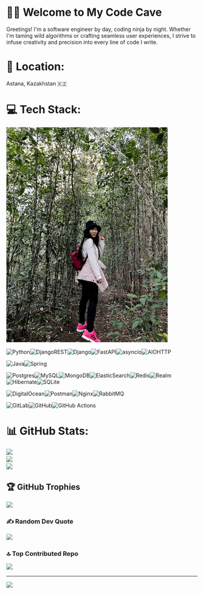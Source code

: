 # 👨‍💻 Welcome to My Code Cave

Greetings! I'm a software engineer by day, coding ninja by night. Whether I'm taming wild algorithms or crafting seamless user experiences, I strive to infuse creativity and precision into every line of code I write.

# 📍 Location:

Astana, Kazakhstan 🇰🇿

# 💻 Tech Stack:

![me](https://github.com/Daisyliu6/Daisyliu6/blob/master/me.gif)

![Python](https://img.shields.io/badge/python-3670A0?style=for-the-badge&logo=python&logoColor=ffdd54)![DjangoREST](https://img.shields.io/badge/DJANGO-REST-ff1709?style=for-the-badge&logo=django&logoColor=white&color=ff1709&labelColor=gray)![Django](https://img.shields.io/badge/django-%23092E20.svg?style=for-the-badge&logo=django&logoColor=white)![FastAPI](https://img.shields.io/badge/FastAPI-005571?style=for-the-badge&logo=fastapi)![asyncio](https://img.shields.io/badge/asyncio-%232C5bb4.svg?style=for-the-badge&logo=python&logoColor=white)![AIOHTTP](https://img.shields.io/badge/iohttp-%232C5bb4.svg?style=for-the-badge&logo=aiohttp&logoColor=white)

![Java](https://img.shields.io/badge/java-%23ED8B00.svg?style=for-the-badge&logo=openjdk&logoColor=white)![Spring](https://img.shields.io/badge/spring-%236DB33F.svg?style=for-the-badge&logo=spring&logoColor=white)

![Postgres](https://img.shields.io/badge/postgres-%23316192.svg?style=for-the-badge&logo=postgresql&logoColor=white)![MySQL](https://img.shields.io/badge/mysql-4479A1.svg?style=for-the-badge&logo=mysql&logoColor=white)![MongoDB](https://img.shields.io/badge/MongoDB-%234ea94b.svg?style=for-the-badge&logo=mongodb&logoColor=white)![ElasticSearch](https://img.shields.io/badge/-ElasticSearch-005571?style=for-the-badge&logo=elasticsearch)![Redis](https://img.shields.io/badge/redis-%23DD0031.svg?style=for-the-badge&logo=redis&logoColor=white)![Realm](https://img.shields.io/badge/Realm-39477F?style=for-the-badge&logo=realm&logoColor=white)![Hibernate](https://img.shields.io/badge/Hibernate-59666C?style=for-the-badge&logo=Hibernate&logoColor=white)![SQLite](https://img.shields.io/badge/sqlite-%2307405e.svg?style=for-the-badge&logo=sqlite&logoColor=white)

![DigitalOcean](https://img.shields.io/badge/DigitalOcean-%230167ff.svg?style=for-the-badge&logo=digitalOcean&logoColor=white)![Postman](https://img.shields.io/badge/Postman-FF6C37?style=for-the-badge&logo=postman&logoColor=white)![Nginx](https://img.shields.io/badge/nginx-%23009639.svg?style=for-the-badge&logo=nginx&logoColor=white)![RabbitMQ](https://img.shields.io/badge/RabbitMQ-%23FF6600.svg?style=for-the-badge&logo=rabbitmq&logoColor=white)

![GitLab](https://img.shields.io/badge/gitlab-%23181717.svg?style=for-the-badge&logo=gitlab&logoColor=white)![GitHub](https://img.shields.io/badge/github-%23121011.svg?style=for-the-badge&logo=github&logoColor=white)![GitHub Actions](https://img.shields.io/badge/github%20actions-%232671E5.svg?style=for-the-badge&logo=githubactions&logoColor=white)

# 📊 GitHub Stats:

![](https://github-readme-stats.vercel.app/api?username=oianshek&theme=dark&hide_border=false&include_all_commits=false&count_private=false)<br/>
![](https://github-readme-streak-stats.herokuapp.com/?user=oianshek&theme=dark&hide_border=false)<br/>
![](https://github-readme-stats.vercel.app/api/top-langs/?username=oianshek&theme=dark&hide_border=false&include_all_commits=false&count_private=false&layout=compact)

## 🏆 GitHub Trophies

![](https://github-profile-trophy.vercel.app/?username=oianshek&theme=gruvbox&no-frame=false&no-bg=false&margin-w=4)

### ✍️ Random Dev Quote

![](https://quotes-github-readme.vercel.app/api?type=horizontal&theme=tokyonight)

### 🔝 Top Contributed Repo

![](https://github-contributor-stats.vercel.app/api?username=oianshek&limit=5&theme=tokyonight&combine_all_yearly_contributions=true)

---

[![](https://visitcount.itsvg.in/api?id=oianshek&icon=0&color=2)](https://visitcount.itsvg.in)
